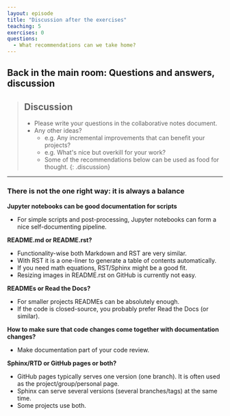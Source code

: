 ```yaml
---
layout: episode
title: "Discussion after the exercises"
teaching: 5
exercises: 0
questions:
  - What recommendations can we take home?
---
```


## Back in the main room: Questions and answers, discussion

> ## Discussion
>
> - Please write your questions in the collaborative notes document.
> - Any other ideas?
>     - e.g. Any incremental improvements that can benefit your projects?
>     - e.g. What's nice but overkill for your work?
>     - Some of the recommendations below can be used as food for thought.
{: .discussion}

---

### There is not the one right way: it is always a balance


**Jupyter notebooks can be good documentation for scripts**

- For simple scripts and post-processing, Jupyter notebooks can form a nice
  self-documenting pipeline.


**README.md or README.rst?**

- Functionality-wise both Markdown and RST are very similar.
- With RST it is a one-liner to generate a table of contents automatically.
- If you need math equations, RST/Sphinx might be a good fit.
- Resizing images in README.rst on GitHub is currently not easy.


**READMEs or Read the Docs?**

- For smaller projects READMEs can be absolutely enough.
- If the code is closed-source, you probably prefer Read the Docs (or similar).


**How to make sure that code changes come together with documentation changes?**

- Make documentation part of your code review.


**Sphinx/RTD or GitHub pages or both?**

- GitHub pages typically serves one version (one branch). It is often used as the project/group/personal page.
- Sphinx can serve several versions (several branches/tags) at the same time.
- Some projects use both.
